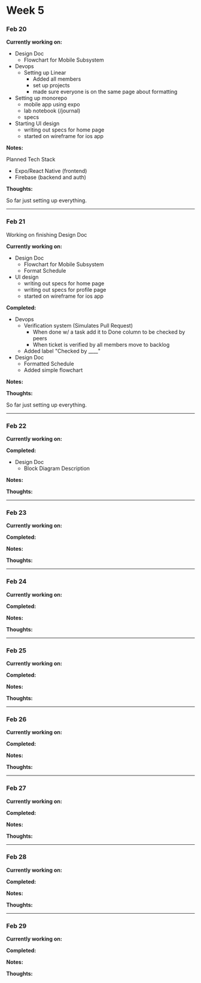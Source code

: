 # Week 5

### Feb 20

**Currently working on:**

- Design Doc
  - Flowchart for Mobile Subsystem
- Devops
  - Setting up Linear
    - Added all members
    - set up projects
    - made sure everyone is on the same page about formatting
- Setting up monorepo
  - mobile app using expo
  - lab notebook (/journal)
  - specs
- Starting UI design
  - writing out specs for home page
  - started on wireframe for ios app

**Notes:**

Planned Tech Stack

- Expo/React Native (frontend)
- Firebase (backend and auth)

**Thoughts:**

So far just setting up everything.

---

### Feb 21

Working on finishing Design Doc

**Currently working on:**

- Design Doc
  - Flowchart for Mobile Subsystem
  - Format Schedule
- UI design
  - writing out specs for home page
  - writing out specs for profile page
  - started on wireframe for ios app

**Completed:**

- Devops
  - Verification system (Simulates Pull Request)
    - When done w/ a task add it to Done column to be checked by peers
    - When ticket is verified by all members move to backlog
  - Added label "Checked by \_\_\_\_"
- Design Doc
  - Formatted Schedule
  - Added simple flowchart

**Notes:**

**Thoughts:**

So far just setting up everything.

---

### Feb 22

**Currently working on:**

**Completed:**

- Design Doc
  - Block Diagram Description

**Notes:**

**Thoughts:**

---

### Feb 23

**Currently working on:**

**Completed:**

**Notes:**

**Thoughts:**

---

### Feb 24

**Currently working on:**

**Completed:**

**Notes:**

**Thoughts:**

---

### Feb 25

**Currently working on:**

**Completed:**

**Notes:**

**Thoughts:**

---

### Feb 26

**Currently working on:**

**Completed:**

**Notes:**

**Thoughts:**

---

### Feb 27

**Currently working on:**

**Completed:**

**Notes:**

**Thoughts:**

---

### Feb 28

**Currently working on:**

**Completed:**

**Notes:**

**Thoughts:**

---

### Feb 29

**Currently working on:**

**Completed:**

**Notes:**

**Thoughts:**
